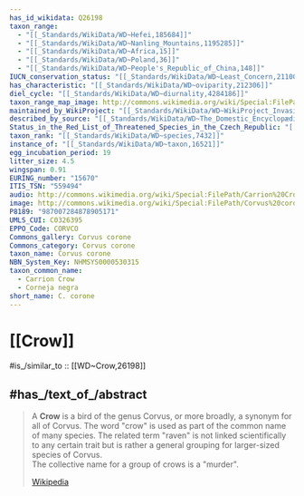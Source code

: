 ```yaml
---
has_id_wikidata: Q26198
taxon_range:
  - "[[_Standards/WikiData/WD~Hefei,185684]]"
  - "[[_Standards/WikiData/WD~Nanling_Mountains,1195285]]"
  - "[[_Standards/WikiData/WD~Africa,15]]"
  - "[[_Standards/WikiData/WD~Poland,36]]"
  - "[[_Standards/WikiData/WD~People's_Republic_of_China,148]]"
IUCN_conservation_status: "[[_Standards/WikiData/WD~Least_Concern,211005]]"
has_characteristic: "[[_Standards/WikiData/WD~oviparity,212306]]"
diel_cycle: "[[_Standards/WikiData/WD~diurnality,4284186]]"
taxon_range_map_image: http://commons.wikimedia.org/wiki/Special:FilePath/Corvus%20corone%20map.png
maintained_by_WikiProject: "[[_Standards/WikiData/WD~WikiProject_Invasion_Biology,56241615]]"
described_by_source: "[[_Standards/WikiData/WD~The_Domestic_Encyclopædia;_Or,_A_Dictionary_Of_Facts,_And_Useful_Knowledge,56441911]]"
Status_in_the_Red_List_of_Threatened_Species_in_the_Czech_Republic: "[[_Standards/WikiData/WD~near_threatened,56660243]]"
taxon_rank: "[[_Standards/WikiData/WD~species,7432]]"
instance_of: "[[_Standards/WikiData/WD~taxon,16521]]"
egg_incubation_period: 19
litter_size: 4.5
wingspan: 0.91
EURING_number: "15670"
ITIS_TSN: "559494"
audio: http://commons.wikimedia.org/wiki/Special:FilePath/Carrion%20Crow%20%28Corvus%20corone%29%20%28W1CDR0001425%20BD18%29.ogg
image: http://commons.wikimedia.org/wiki/Special:FilePath/Corvus%20corone%20-near%20Canford%20Cliffs%2C%20Poole%2C%20England-8.jpg
P8189: "987007284878905171"
UMLS_CUI: C0326395
EPPO_Code: CORVCO
Commons_gallery: Corvus corone
Commons_category: Corvus corone
taxon_name: Corvus corone
NBN_System_Key: NHMSYS0000530315
taxon_common_name:
  - Carrion Crow
  - Corneja negra
short_name: C. corone
---
```


# [[Crow]] 

#is_/similar_to :: [[WD~Crow,26198]]

## #has_/text_of_/abstract 

> A **Crow** is a bird of the genus Corvus, or more broadly, a synonym for all of Corvus. 
> The word "crow" is used as part of the common name of many species. 
> The related term "raven" is not linked scientifically to any certain trait 
> but is rather a general grouping for larger-sized species of Corvus.  
> The collective name for a group of crows is a "murder".
>
> [Wikipedia](https://en.wikipedia.org/wiki/Crow) 

